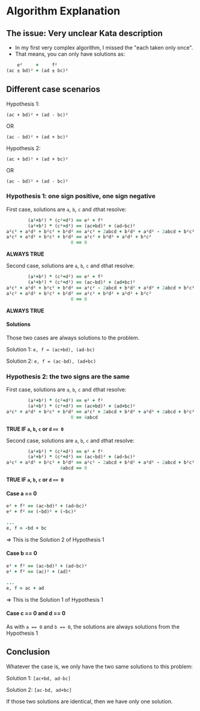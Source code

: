 # Algorithm Explanation

## The issue: Very unclear Kata description

* In my first very complex algorithm, I missed the "each taken only once".
* That means, you can only have solutions as:

```ruby
    e²     +     f²
(ac ± bd)² + (ad ± bc)²
```


## Different case scenarios

Hypothesis 1:

`(ac + bd)² + (ad - bc)²`

OR

`(ac - bd)² + (ad + bc)²`

Hypothesis 2:

`(ac + bd)² + (ad + bc)²`

OR

`(ac - bd)² + (ad - bc)²`

### Hypothesis 1: one sign positive, one sign negative

First case, solutions are `a`, `b`, `c` and `d`that resolve:
```ruby
        (a²+b²) * (c²+d²) == e² + f²
        (a²+b²) * (c²+d²) == (ac+bd)² + (ad-bc)²
a²c² + a²d² + b²c² + b²d² == a²c² + 2abcd + b²d² + a²d² - 2abcd + b²c²
a²c² + a²d² + b²c² + b²d² == a²c² + b²d² + a²d² + b²c²
                        0 == 0
```
**ALWAYS TRUE**


Second case, solutions are `a`, `b`, `c` and `d`that resolve:
```ruby
        (a²+b²) * (c²+d²) == e² + f²
        (a²+b²) * (c²+d²) == (ac-bd)² + (ad+bc)²
a²c² + a²d² + b²c² + b²d² == a²c² - 2abcd + b²d² + a²d² + 2abcd + b²c²
a²c² + a²d² + b²c² + b²d² == a²c² + b²d² + a²d² + b²c²
                        0 == 0
```
**ALWAYS TRUE**

#### Solutions

Those two cases are always solutions to the problem.

Solution 1: `e, f = (ac+bd), (ad-bc)`

Solution 2: `e, f = (ac-bd), (ad+bc)`

### Hypothesis 2: the two signs are the same

First case, solutions are `a`, `b`, `c` and `d`that resolve:
```ruby
        (a²+b²) * (c²+d²) == e² + f²
        (a²+b²) * (c²+d²) == (ac+bd)² + (ad+bc)²
a²c² + a²d² + b²c² + b²d² == a²c² + 2abcd + b²d² + a²d² + 2abcd + b²c²
                        0 == 4abcd
```
**TRUE IF `a`, `b`, `c` or `d` `== 0`**

Second case, solutions are `a`, `b`, `c` and `d`that resolve:
```ruby
        (a²+b²) * (c²+d²) == e² + f²
        (a²+b²) * (c²+d²) == (ac-bd)² + (ad-bc)²
a²c² + a²d² + b²c² + b²d² == a²c² - 2abcd + b²d² + a²d² - 2abcd + b²c²
                    4abcd == 0
```
**TRUE IF `a`, `b`, `c` or `d` `== 0`**

#### Case a == 0

```ruby
e² + f² == (ac-bd)² + (ad-bc)²
e² + f² == (-bd)² + (-bc)²

...
e, f = -bd + bc
```

=> This is the Solution 2 of Hypothesis 1

#### Case b == 0

```ruby
e² + f² == (ac-bd)² + (ad-bc)²
e² + f² == (ac)² + (ad)²

...
e, f = ac + ad
```

=> This is the Solution 1 of Hypothesis 1

#### Case c == 0 and d == 0

As with `a == 0` and `b == 0`, the solutions are always solutions from the Hypothesis 1

## Conclusion

Whatever the case is, we only have the two same solutions to this problem:

Solution 1: `[ac+bd, ad-bc]`

Solution 2: `[ac-bd, ad+bc]`

If those two solutions are identical, then we have only one solution.
